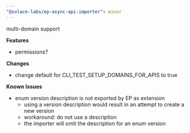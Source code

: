 ```yaml
---
"@solace-labs/ep-async-api-importer": minor
---
```


multi-domain support

**Features**

- permissions?

**Changes**

- change default for CLI_TEST_SETUP_DOMAINS_FOR_APIS to true

**Known Issues**

- enum version description is not exported by EP as extension
  - using a version description would result in an attempt to create a new version
  - workaround: do not use a description
  - the importer will omit the description for an enum version
